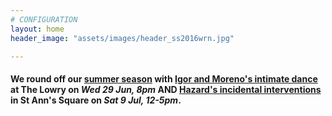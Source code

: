 ```yaml
---
# CONFIGURATION
layout: home
header_image: "assets/images/header_ss2016wrn.jpg"

---
```

#### We round off our [summer season](/current/2016-springsummer) with [Igor and Moreno's intimate dance](/current/2016-springsummer/igorandmoreno) at The Lowry on *Wed 29 Jun, 8pm* AND [Hazard's incidental interventions](/current/2016-hazard) in St Ann's Square on *Sat 9 Jul, 12-5pm*.

